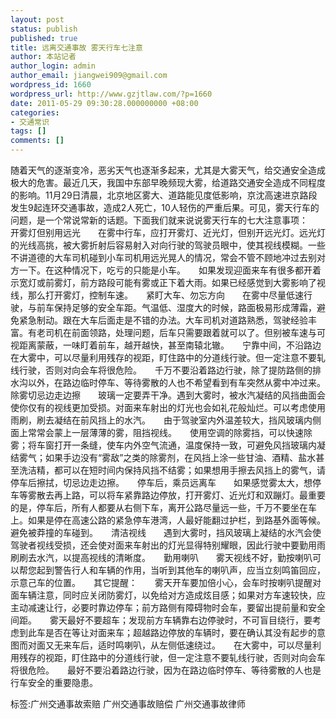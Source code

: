 ```yaml
---
layout: post
status: publish
published: true
title: 远离交通事故 雾天行车七注意
author: 本站记者
author_login: admin
author_email: jiangwei909@gmail.com
wordpress_id: 1660
wordpress_url: http://www.gzjtlaw.com/?p=1660
date: 2011-05-29 09:30:28.000000000 +08:00
categories:
- 交通常识
tags: []
comments: []
---
```

 随着天气的逐渐变冷，恶劣天气也逐渐多起来，尤其是大雾天气，给交通安全造成极大的危害。最近几天，我国中东部早晚频现大雾，给道路交通安全造成不同程度的影响。11月29日清晨，北京地区雾大、道路能见度低影响，京沈高速进京路段发生9起连环交通事故，造成2人死亡，10人轻伤的严重后果。可见，雾天行车的问题，是一个常说常新的话题。下面我们就来说说雾天行车的七大注意事项：　　开雾灯但别用远光　　在雾中行车，应打开雾灯、近光灯，但别开远光灯。远光灯的光线高挑，被大雾折射后容易射入对向行驶的驾驶员眼中，使其视线模糊。一些不讲道德的大车司机碰到小车司机用远光晃人的情况，常会不管不顾地冲过去别对方一下。在这种情况下，吃亏的只能是小车。　　如果发现迎面来车有很多都开着示宽灯或前雾灯，前方路段可能有雾或正下着大雨。如果已经感觉到大雾影响了视线，那么打开雾灯，控制车速。　　紧盯大车、勿忘方向　　在雾中尽量低速行驶，与前车保持足够的安全车距。气温低、湿度大的时候，路面极易形成薄霜，避免紧急制动。跟在大车后面走是不错的办法。大车司机对道路熟悉，驾驶经验丰富。有老司机在前面领路，处理问题，后车只需要跟着就可以了。但别被车速与可视距离蒙蔽，一味盯着前车，越开越快，甚至南辕北辙。　　宁靠中间，不沿路边　　在大雾中，可以尽量利用残存的视距，盯住路中的分道线行驶。但一定注意不要轧线行驶，否则对向会车将很危险。　　千万不要沿着路边行驶，除了提防路侧的排水沟以外，在路边临时停车、等待雾散的人也不希望看到有车突然从雾中冲过来。　　除雾切忌边走边擦　　玻璃一定要弄干净。遇到大雾时，被水汽凝结的风挡曲面会使你仅有的视线更加受损。对面来车射出的灯光也会如礼花般灿烂。可以考虑使用雨刷，刷去凝结在前风挡上的水汽。　　由于驾驶室内外温差较大，挡风玻璃内侧面上常常会蒙上一层薄薄的雾，阻挡视线。　　使用空调的除雾挡，可以快速除雾；将车窗打开一条缝，使车内外空气流通，温度保持一致，可避免风挡玻璃内凝结雾气；如果手边没有&ldquo;雾敌&rdquo;之类的除雾剂，在风挡上涂一些甘油、酒精、盐水甚至洗洁精，都可以在短时间内保持风挡不结雾；如果想用手擦去风挡上的雾气，请停车后擦拭，切忌边走边擦。　　停车后，乘员远离车　　如果感觉雾太大，想停车等雾散去再上路，可以将车紧靠路边停放，打开雾灯、近光灯和双蹦灯。最重要的是，停车后，所有人都要从右侧下车，离开公路尽量远一些，千万不要坐在车上。如果是停在高速公路的紧急停车港湾，人最好能翻过护栏，到路基外面等候。避免被莽撞的车碰到。　　清洁视线　　遇到大雾时，挡风玻璃上凝结的水汽会使驾驶者视线受损，还会使对面来车射出的灯光显得特别耀眼，因此行驶中要勤用雨刷刷去水汽，以提高视线的清晰度。　　勤用喇叭　　雾天视线不好，勤按喇叭可以帮您起到警告行人和车辆的作用，当听到其他车的喇叭声，应当立刻鸣笛回应，示意己车的位置。　　其它提醒：　　雾天开车要加倍小心，会车时按喇叭提醒对面车辆注意，同时应关闭防雾灯，以免给对方造成炫目感；如果对方车速较快，应主动减速让行，必要时靠边停车；前方路侧有障碍物时会车，要留出提前量和安全间距。　　雾天最好不要超车；发现前方车辆靠右边停驶时，不可盲目绕行，要考虑到此车是否在等让对面来车；超越路边停放的车辆时，要在确认其没有起步的意图而对面又无来车后，适时鸣喇叭，从左侧低速绕过。　　在大雾中，可以尽量利用残存的视距，盯住路中的分道线行驶，但一定注意不要轧线行驶，否则对向会车将很危险。　　最好不要沿着路边行驶，因为在路边临时停车、等待雾散的人也是行车安全的重要隐患。标签:广州交通事故索赔 广州交通事故赔偿 广州交通事故律师
